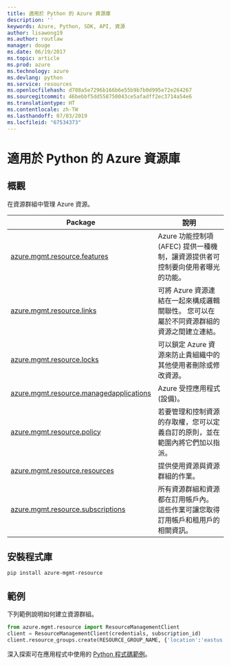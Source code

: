 ```yaml
---
title: 適用於 Python 的 Azure 資源庫
description: ''
keywords: Azure, Python, SDK, API, 資源
author: lisawong19
ms.author: routlaw
manager: douge
ms.date: 06/19/2017
ms.topic: article
ms.prod: azure
ms.technology: azure
ms.devlang: python
ms.service: resources
ms.openlocfilehash: d708a5e7296b166b6e55b9b7b0d995e72e264267
ms.sourcegitcommit: 46bebbf5dd558750043ce5afadff2ec3714a54e6
ms.translationtype: HT
ms.contentlocale: zh-TW
ms.lasthandoff: 07/03/2019
ms.locfileid: "67534373"
---
```

# <a name="azure-resources-libraries-for-python"></a>適用於 Python 的 Azure 資源庫 

## <a name="overview"></a>概觀 
在資源群組中管理 Azure 資源。

| Package  |  說明 |
|---|---|
|[azure.mgmt.resource.features][1]|Azure 功能控制項 (AFEC) 提供一種機制，讓資源提供者可控制要向使用者曝光的功能。|
|[azure.mgmt.resource.links][2]|可將 Azure 資源連結在一起來構成邏輯關聯性。 您可以在屬於不同資源群組的資源之間建立連結。|
|[azure.mgmt.resource.locks][3]|可以鎖定 Azure 資源來防止貴組織中的其他使用者刪除或修改資源。|
|[azure.mgmt.resource.managedapplications][4]|Azure 受控應用程式 (設備)。|
|[azure.mgmt.resource.policy][5]|若要管理和控制資源的存取權，您可以定義自訂的原則，並在範圍內將它們加以指派。|
|[azure.mgmt.resource.resources][6]| 提供使用資源與資源群組的作業。|
|[azure.mgmt.resource.subscriptions][7]|所有資源群組和資源都在訂用帳戶內。 這些作業可讓您取得訂用帳戶和租用戶的相關資訊。|

[1]: /python/api/azure.mgmt.resource.features
[2]: /python/api/azure.mgmt.resource.links
[3]: /python/api/azure.mgmt.resource.locks
[4]: /python/api/azure.mgmt.resource.managedapplications
[5]: /python/api/azure.mgmt.resource.policy
[6]: /python/api/azure.mgmt.resource.resources
[7]: /python/api/azure.mgmt.resource.subscriptions

## <a name="install-the-libraries"></a>安裝程式庫 
```bash
pip install azure-mgmt-resource
```

## <a name="example"></a>範例
下列範例說明如何建立資源群組。 

```python
from azure.mgmt.resource import ResourceManagementClient
client = ResourceManagementClient(credentials, subscription_id)
client.resource_groups.create(RESOURCE_GROUP_NAME, {'location':'eastus'})
```

深入探索可在應用程式中使用的 [Python 程式碼範例](https://azure.microsoft.com/resources/samples/?platform=python)。 